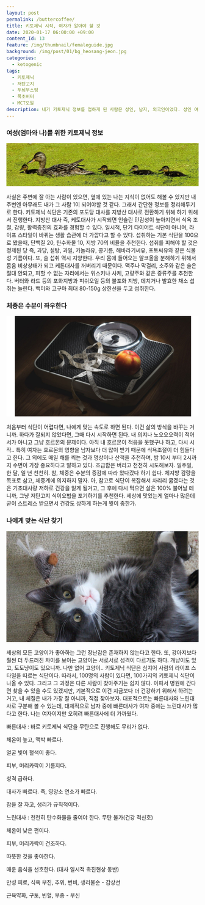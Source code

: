 ```yaml
---
layout: post
permalink: /buttercoffee/
title: 키토제닉 시작, 여자가 알아야 할 것
date: 2020-01-17 06:00:00 +09:00
content_Id: 13
feature: /img/thumbnail/femaleguide.jpg
background: /img/post/01/bg_heosang-jeon.jpg
categories:
  - ketogenic
tags:
  - 키토제닉
  - 저탄고지
  - 두뇌부스팅
  - 목초버터
  - MCT오일
description: 내가 키토제닉 정보를 접하게 된 사람은 성인, 남자, 외국인이었다. 성인 여자 동양인은 좀 다를 텐데. 일반 커뮤니티에서 공유되는 정도이다. 더 많은 사람이 하게 되면 더 좋은 정보가 계속 공유되길 바래본다.
---
```


### 여성(엄마와 나)를 위한 키토제닉 정보

![따라오세요](/img/post/02/duck.jpg)

사실은 주변에 잘 아는 사람이 있으면, 옆에 있는 나는 지식이 없어도 해볼 수 있지만 내 주변엔 아무래도 내가 그 사람 1이 되어야할 것 같다. 그래서 간단한 정보를 정리해두기로 한다. 키토제닉 식단은 기존의 포도당 대사를 지방산 대사로 전환하기 위해 하기 위해서 진행한다. 지방산 대사 즉, 케토대사가 시작되면 인슐린 민감성이 높아지면서 식욕 조절, 감량, 활력증진의 효과를 경험할 수 있다. 일시적, 단기 다이어트 식단이 아니며, 라이프 스타일이 바뀌는 생활 습관에 더 가깝다고 할 수 있다. 섭취하는 기본 식단을 100으로 봤을때, 단백질 20, 탄수화물 10, 지방 70의 비율을 추천한다. 섭취를 피해야 할 것은 정제된 당 즉, 과당, 설탕, 과일, 카놀라유, 콩기름, 해바라기씨유, 포토씨유와 같은 식물성 기름이다. 또, 술 섭취 역시 지양한다. 우리 몸에 들어오는 알코올을 분해하기 위해서 몸음 비상상태가 되고 케톤대사를 꺼버리기 때문이다. 맥주나 막걸리, 소주와 같은 술은 절대 안되고, 피할 수 없는 자리에서는 위스키나 사케, 고량주와 같은 증류주를 추천한다. 버터와 라드 등의 포화지방과 피쉬오일 등의 불포화 지방, 데치거나 발효한 채소 섭취는 늘린다. 백미와 고구마 최대 80-150g 상한선을 두고 섭취한다. 





### 체중은 수분이 좌우한다

![체중계](/img/post/02/scale.jpg)

처음부터 식단이 어렵다면, 나에게 맞는 속도로 하면 된다. 이건 삶의 방식을 바꾸는 거니까. 하다가 잘되지 않았다면, 그때 다시 시작하면 된다. 내 의지나 노오오오력이 적어서가 아니고 그냥 호르몬의 문제이다. 아직 내 호르몬이 적응을 못했구나 하고, 다시 시작.. 특히 여자는 호르몬의 영향을 남자보다 더 많이 받기 때문에 식욕조절이 더 힘들다고 한다. 그 외에도 매일 해를 쬐는 것과 명상이나 산책을 추천하며, 밤 10시 부터 2시까지 수면이 가장 중요하다고 말하고 있다. 조급함은 버리고 천천히 시도해보자. 일주일, 한 달, 일 년 천천히. 참, 체중은 수분의 증감에 따라 왔다갔다 하기 쉽다. 체지방 감량을 목표로 삼고, 체중계에 의지하지 말자. 아, 참고로 식단이 복잡해서 차리리 굶겠다는 것은 기초대사량 저하로 건강을 잃게 될거고, 그 후에 다시 먹으면 살은 100% 불어날 테니까, 그냥 저탄고지 식이요법을 포기하기를 추천한다. 세상에 맛있는게 얼마나 많은데 굳이 스트레스 받으면서 건강도 상하게 하는게 뭣이 중한가. 





### 나에게 맞는 식단 찾기

![나만없어고양이](/img/post/02/catwithtoy.jpg)

세상의 모든 고양이가 좋아하는 그런 장난감은 존재하지 않는다고 한다. 또, 강아지보다 훨씬 더 두드러진 차이를 보이는 고양이는 서로서로 성격이 다르기도 하다. 개냥이도 있고, 도도냥이도 있으니까. 나만 없어 고양이.. 키토제닉 식단은 심지어 사람의 라이프 스타일을 따르는 식단이다. 따라서, 100명의 사람이 있다면, 100가지의 키토제닉 식단이 나올 수 있다. 그리고 그 과정은 다른 사람이 찾아주기는 쉽지 않다. 아파서 병원에 간다면 찾을 수 있을 수도 있겠지만, 기본적으로 이건 지금보다 더 건강하기 위해서 하려는 거고, 내 체질은 내가 가장 잘 아니까, 직접 찾아보자. 대표적으로는 빠른대사와 느린대사로 구분해 볼 수 있는데, 대체적으로 남자 중에 빠른대사가 여자 중에는 느린대사가 많다고 한다. 나는 여자이지만 오히려 빠른대사에 더 가까웠다. 





빠른대사 : 바로 키토제닉 식단을 무탄으로 진행해도 무리가 없다. 

체온이 높고, 맥박 빠르다.

얼굴 빛이 혈색이 좋다.

피부, 머리카락이 기름지다. 

성격 급하다.

대사가 빠르다. 즉, 영양소 연소가 빠르다.

잠을 잘 자고, 생리가 규칙적이다. 





느린대사 : 천천히 탄수화물을 줄여야 한다. 무탄 불가(건강 적신호)

체온이 낮은 편이다. 

피부, 머리카락이 건조하다. 

따뜻한 것을 좋아한다. 

매운 음식을 선호한다. (대사 일시적 촉진현상 동반)

만성 피로, 식욕 부진, 추위, 변비, 생리불순 - 갑상선

근육약화, 구토, 빈혈, 부종 - 부신

